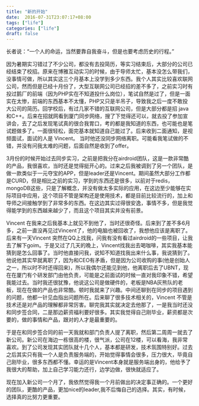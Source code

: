 ```yaml
---
title: "新的开始"
date:  2016-07-31T23:07:17+08:00
tags: ["life"]
categories: ["life"]
draft: false
---
```



长者说：“一个人的命运，当然要靠自我奋斗，但是也要考虑历史的行程。”
<!--more-->
因为暑期实习错过了不少公司，都没有去投简历，等实习结束后，大部分的公司已经结束了校招。原来在博雅互动实习的时候，由于导师太忙，基本没怎么带我们，没事情可做，所以其实这三个月基本上没学到多少东西。我个人其实比较喜欢联网公司，然而但是已经十月份了，大型互联网公司已经招的差不多了，之前实习时有投过鹅厂的前端（因为PHP实在不知道投什么岗位），笔试自然是过了，但是一面实在太惨，前端的东西基本不太懂，PHP又只是半吊子，导致我之后一度不敢投大公司的简历。回学校后，有过几家不错的互联网公司，但是大部分都是招 java和C++。后来在招就网看到厦门同步网络，搜了下觉得还可以，就去投了参加宣讲会，去了之后发现笔试真的很合我胃口，考的都是我知道的东西，也可能也是笔试题做多了。一面很轻松，面完基本就知道自己能过了。后来收到二面通知，是视频面试，面试的人是 Vincent。 当时他还没同步网络离职。可能看我笔试做的不错，并没有问我太难的问题，后面自然是收到了offer。

3月份的时候开始过去同步实习，之前是把我分在airdroid团队，这是一款非常酷的产品，我很喜欢，当时还是觉得挺开心的。过来之后我被调到了另一个团队，是做一款类似于一元夺宝的APP，但是leader还是Vincent。期间虽然大部分工作都是CURD，但是相比之前的实习，学到的东西还是很多，以前对于redis，mongoDB这些，只是了解概念，并没有做太多实际的应用，在这边至少能够在实际项目中应用，这个项目不管是架构还是使用技术，都是目前比较流行的，加上和导师之间接触学到了非常多的东西。在这边其实过得很安逸，事情不多，但是我觉得能学到的东西越来越少了，而且这个项目其实并没有前景。

Vincent 在我来之后我基本上就见不到他了，当时还很奇怪。后来到了差不多6月多，之前一直没再见过Vincent了，他的电脑也被回收了，我想他应该是离职了。后来有一天Vincent 突然在QQ上找我，问我有没有看过airdroid的一些项目，让我去了解下goim。于是又过了几天的晚上，Vincent找我出去喝咖啡，其实我基本能猜到是怎么回事了。当时他直接问我，说知不知道找我出来什么事，我说猜到了。他说他其实早就离职了，因为和CEO有矛盾，但是因为公司收购的事(他是创始人之一，所以时不时还得回来)，所以我偶尔还能见到他，他离职后去了UBNT，现在在厦门有个研发部门由他负责，可能是之前面试的时候一直对我印象不错，希望我能过去。当时我还很犹豫，他说这公司是做硬件的，老板是NBA灰熊队的老板，现在在做的产品也非常酷。顿时我就来了兴趣。中间还聊到在同步的项目遇到的问题，他都一针见血指出问题所在。后来聊了很多技术相关的，Vincent 不管是技术还是对产品的理解都非常厉害。聊完我其实就决定去他那了，一是我当时还没和同步签合同，二是那边薪资福利要好很多。其实我觉得自己刚毕业，薪资都是次要的，做的事情和产品，跟对的人才是最重要的。

于是在和同步签合同的前一天我就和部门负责人提了离职，然后第二周周一就去了新公司。新公司在海边一栋很高的楼，很气派，公司在12楼，可以看海，我非常喜欢。到了公司发现其实团队就十几个人，基本都是研发，技术氛围特别好。过去之后其实只有我一个人是负责服务端的，开始觉得事情会很多，压力很大，毕竟自己刚毕业，很多东西都不懂。幸运的是Vincent本身就是服务端出身的，他给予了我很大的帮助，加上自己学习能力还行，边学边做，很快就适应了。

现在加入新公司一个月了，我依然觉得我一个月前做出的决定事正确的。一个更好的团队，更酷的产品，更加nice的leader,我不后悔自己的选择。其实，有时候，选择真的比努力更重要。



 